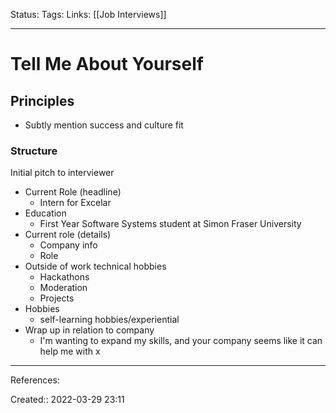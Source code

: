 Status: 
Tags: 
Links: [[Job Interviews]]
___

# Tell Me About Yourself
## Principles
- Subtly mention success and culture fit
### Structure
Initial pitch to interviewer
- Current Role (headline)
	- Intern for Excelar
- Education
	- First Year Software Systems student at Simon Fraser University
- Current role (details)
	- Company info
	- Role
- Outside of work technical hobbies
	- Hackathons
	- Moderation
	- Projects
- Hobbies
	- self-learning hobbies/experiential
- Wrap up in relation to company
	- I'm wanting to expand my skills, and your company seems like it can help me with x
___
References:

Created:: 2022-03-29 23:11
